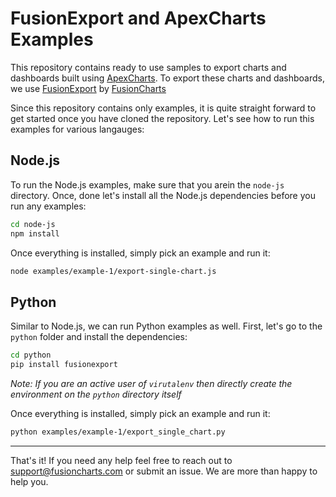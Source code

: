 
# FusionExport and ApexCharts Examples

This repository contains ready to use samples to export charts and dashboards built using [ApexCharts](http://apexcharts.com). To export these charts and dashboards, we use [FusionExport](http://fusioncharts.com/fusionexport) by [FusionCharts](http://fusioncharts.com)

Since this repository contains only examples, it is quite straight forward to get started once you have cloned the repository. Let's see how to run this examples for various langauges:

## Node.js

To run the Node.js examples, make sure that you arein the `node-js` directory. Once, done let's install all the Node.js dependencies before you run any examples:

```bash
cd node-js
npm install
```

Once everything is installed, simply pick an example and run it:

```bash
node examples/example-1/export-single-chart.js
```

## Python

Similar to Node.js, we can run Python examples as well. First, let's go to the `python` folder and install the dependencies:

```bash
cd python
pip install fusionexport
```

_Note: If you are an active user of `virutalenv` then directly create the environment on the `python` directory itself_

Once everything is installed, simply pick an example and run it:

```bash
python examples/example-1/export_single_chart.py
```
------
That's it! If you need any help feel free to reach out to [support@fusioncharts.com](mailto:support@fusioncharts.com) or submit an issue. We are more than happy to help you.
